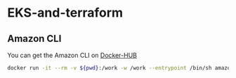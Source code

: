 # EKS-and-terraform 

## Amazon CLI 

You can get the Amazon CLI on [Docker-HUB](https://hub.docker.com/r/amazon/aws-cli)

```bash
docker run -it --rm -v ${pwd}:/work -w /work --entrypoint /bin/sh amazon/aws-cli:latest
```
